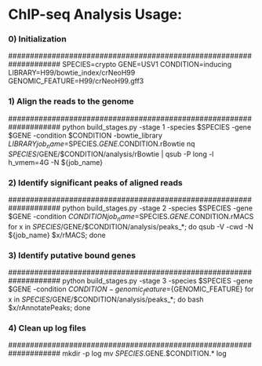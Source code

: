 # ChIP-seq Analysis Usage:

### 0) Initialization
####################################################################
SPECIES=crypto
GENE=USV1
CONDITION=inducing
LIBRARY=H99/bowtie_index/crNeoH99
GENOMIC_FEATURE=H99/crNeoH99.gff3

### 1) Align the reads to the genome
####################################################################
python build_stages.py -stage 1 -species $SPECIES -gene $GENE -condition $CONDITION -bowtie_library $LIBRARY
job_name=$SPECIES.$GENE.$CONDITION.rBowtie
nq $SPECIES/$GENE/$CONDITION/analysis/rBowtie | qsub -P long -l h_vmem=4G -N ${job_name}

### 2) Identify significant peaks of aligned reads
#################################################################### 
python build_stages.py -stage 2 -species $SPECIES -gene $GENE -condition $CONDITION
job_name=$SPECIES.$GENE.$CONDITION.rMACS
for x in $SPECIES/$GENE/$CONDITION/analysis/peaks_*; do qsub -V -cwd -N ${job_name} $x/rMACS; done

### 3) Identify putative bound genes
####################################################################
python build_stages.py -stage 3 -species $SPECIES -gene $GENE -condition $CONDITION -genomic_feature=${GENOMIC_FEATURE}
for x in $SPECIES/$GENE/$CONDITION/analysis/peaks_*; do bash $x/rAnnotatePeaks; done

### 4) Clean up log files
####################################################################
mkdir -p log
mv $SPECIES.$GENE.$CONDITION.* log
